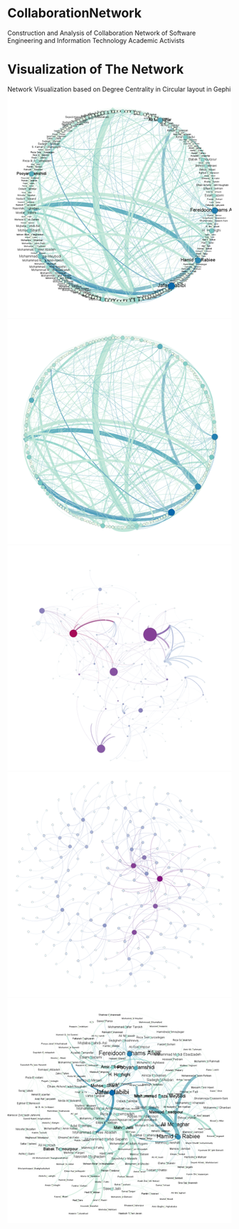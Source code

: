 # CollaborationNetwork
Construction and Analysis of Collaboration Network of Software Engineering and Information Technology Academic Activists

# Visualization of The Network
 Network Visualization based on Degree Centrality in Circular layout in Gephi
 ![Labeled Graph](https://github.com/MohammadHeydari/CollaborationNetwork/blob/master/Labeled%20Graph.png)
 ![](https://github.com/MohammadHeydari/CollaborationNetwork/blob/master/Graph.png)
 ![Hubs](https://github.com/MohammadHeydari/CollaborationNetwork/blob/master/Graph%20Hubs.png)
 ![](https://github.com/MohammadHeydari/CollaborationNetwork/blob/master/Graph%20Visualization.png)
 ![](https://github.com/MohammadHeydari/CollaborationNetwork/blob/master/Untitled.png)
 

